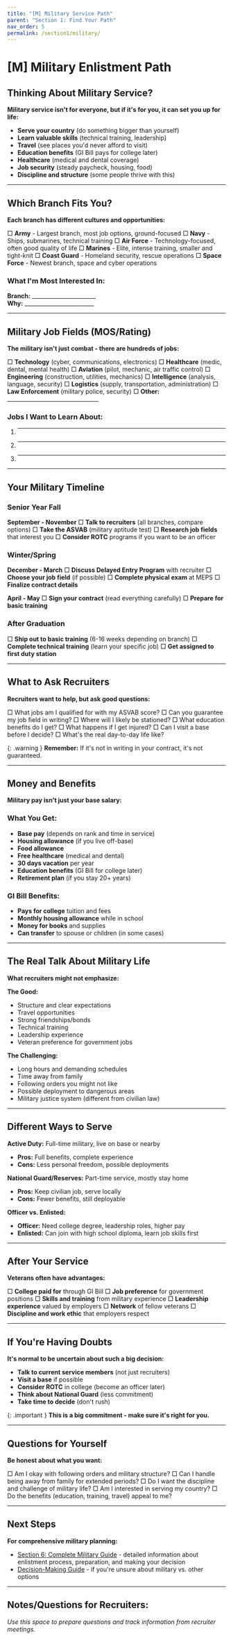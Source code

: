 ```yaml
---
title: "[M] Military Service Path"
parent: "Section 1: Find Your Path"
nav_order: 5
permalink: /section1/military/
---
```


# [M] Military Enlistment Path

## Thinking About Military Service?

**Military service isn't for everyone, but if it's for you, it can set you up for life:**

- **Serve your country** (do something bigger than yourself)
- **Learn valuable skills** (technical training, leadership)
- **Travel** (see places you'd never afford to visit)
- **Education benefits** (GI Bill pays for college later)
- **Healthcare** (medical and dental coverage)
- **Job security** (steady paycheck, housing, food)
- **Discipline and structure** (some people thrive with this)

---

## Which Branch Fits You?

**Each branch has different cultures and opportunities:**

□ **Army** - Largest branch, most job options, ground-focused
□ **Navy** - Ships, submarines, technical training
□ **Air Force** - Technology-focused, often good quality of life
□ **Marines** - Elite, intense training, smaller and tight-knit
□ **Coast Guard** - Homeland security, rescue operations
□ **Space Force** - Newest branch, space and cyber operations

### What I'm Most Interested In:
**Branch:** _______________________  
**Why:** _________________________

---

## Military Job Fields (MOS/Rating)

**The military isn't just combat - there are hundreds of jobs:**

□ **Technology** (cyber, communications, electronics)
□ **Healthcare** (medic, dental, mental health)
□ **Aviation** (pilot, mechanic, air traffic control)
□ **Engineering** (construction, utilities, mechanics)
□ **Intelligence** (analysis, language, security)
□ **Logistics** (supply, transportation, administration)
□ **Law Enforcement** (military police, security)
□ **Other:** _________________________________

### Jobs I Want to Learn About:
1. ___________________________
2. ___________________________
3. ___________________________

---

## Your Military Timeline

### **Senior Year Fall**
**September - November**
□ **Talk to recruiters** (all branches, compare options)
□ **Take the ASVAB** (military aptitude test)
□ **Research job fields** that interest you
□ **Consider ROTC** programs if you want to be an officer

### **Winter/Spring**
**December - March**
□ **Discuss Delayed Entry Program** with recruiter
□ **Choose your job field** (if possible)
□ **Complete physical exam** at MEPS
□ **Finalize contract details**

**April - May**
□ **Sign your contract** (read everything carefully)
□ **Prepare for basic training**

### **After Graduation**
□ **Ship out to basic training** (6-16 weeks depending on branch)
□ **Complete technical training** (learn your specific job)
□ **Get assigned to first duty station**

---

## What to Ask Recruiters

**Recruiters want to help, but ask good questions:**

□ What jobs am I qualified for with my ASVAB score?
□ Can you guarantee my job field in writing?
□ Where will I likely be stationed?
□ What education benefits do I get?
□ What happens if I get injured?
□ Can I visit a base before I decide?
□ What's the real day-to-day life like?

{: .warning }
**Remember:** If it's not in writing in your contract, it's not guaranteed.

---

## Money and Benefits

**Military pay isn't just your base salary:**

### What You Get:
- **Base pay** (depends on rank and time in service)
- **Housing allowance** (if you live off-base)
- **Food allowance** 
- **Free healthcare** (medical and dental)
- **30 days vacation** per year
- **Education benefits** (GI Bill for college later)
- **Retirement plan** (if you stay 20+ years)

### GI Bill Benefits:
- **Pays for college** tuition and fees
- **Monthly housing allowance** while in school
- **Money for books** and supplies
- **Can transfer** to spouse or children (in some cases)

---

## The Real Talk About Military Life

**What recruiters might not emphasize:**

**The Good:**
- Structure and clear expectations
- Travel opportunities
- Strong friendships/bonds
- Technical training
- Leadership experience
- Veteran preference for government jobs

**The Challenging:**
- Long hours and demanding schedules
- Time away from family
- Following orders you might not like
- Possible deployment to dangerous areas
- Military justice system (different from civilian law)

---

## Different Ways to Serve

**Active Duty:** Full-time military, live on base or nearby
- **Pros:** Full benefits, complete experience
- **Cons:** Less personal freedom, possible deployments

**National Guard/Reserves:** Part-time service, mostly stay home
- **Pros:** Keep civilian job, serve locally
- **Cons:** Fewer benefits, still deployable

**Officer vs. Enlisted:**
- **Officer:** Need college degree, leadership roles, higher pay
- **Enlisted:** Can join with high school diploma, learn job skills first

---

## After Your Service

**Veterans often have advantages:**

□ **College paid for** through GI Bill
□ **Job preference** for government positions
□ **Skills and training** from military experience
□ **Leadership experience** valued by employers
□ **Network** of fellow veterans
□ **Discipline and work ethic** that employers respect

---

## If You're Having Doubts

**It's normal to be uncertain about such a big decision:**

- **Talk to current service members** (not just recruiters)
- **Visit a base** if possible
- **Consider ROTC** in college (become an officer later)
- **Think about National Guard** (less commitment)
- **Take time to decide** (don't rush)

{: .important }
**This is a big commitment - make sure it's right for you.**

---

## Questions for Yourself

**Be honest about what you want:**

□ Am I okay with following orders and military structure?
□ Can I handle being away from family for extended periods?
□ Do I want the discipline and challenge of military life?
□ Am I interested in serving my country?
□ Do the benefits (education, training, travel) appeal to me?

---

## Next Steps

**For comprehensive military planning:**
- [Section 6: Complete Military Guide](../../section6/) - detailed information about enlistment process, preparation, and making your decision
- [Decision-Making Guide](../../section8/) - if you're unsure about military vs. other options

---

## Notes/Questions for Recruiters:

*Use this space to prepare questions and track information from recruiter meetings.*
